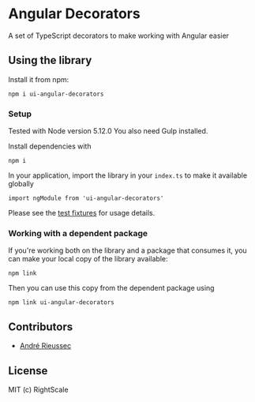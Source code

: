 # Angular Decorators

A set of TypeScript decorators to make working with Angular easier

## Using the library

Install it from npm:

    npm i ui-angular-decorators

### Setup

Tested with Node version 5.12.0 You also need Gulp installed.

Install dependencies with

    npm i

In your application, import the library in your `index.ts` to make it available globally

    import ngModule from 'ui-angular-decorators'

Please see the [test fixtures](src/fixtures.ts) for usage details.

### Working with a dependent package

If you're working both on the library and a package that consumes it, you can make your local copy of
the library available:

    npm link

Then you can use this copy from the dependent package using

    npm link ui-angular-decorators

## Contributors

* [André Rieussec](https://github.com/ventajou)

## License

MIT (c) RightScale
